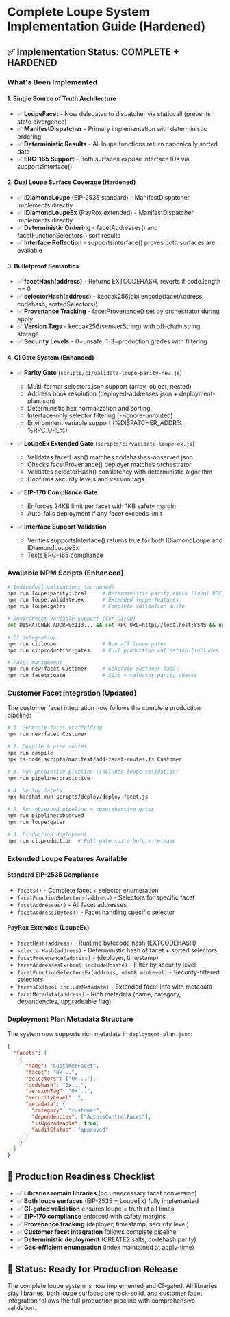 # Complete Loupe System Implementation Guide (Hardened)

## ✅ Implementation Status: COMPLETE + HARDENED

### What's Been Implemented

#### 1. **Single Source of Truth Architecture**

- ✅ **LoupeFacet** - Now delegates to dispatcher via staticcall (prevents state divergence)
- ✅ **ManifestDispatcher** - Primary implementation with deterministic ordering
- ✅ **Deterministic Results** - All loupe functions return canonically sorted data
- ✅ **ERC-165 Support** - Both surfaces expose interface IDs via supportsInterface()

#### 2. **Dual Loupe Surface Coverage (Hardened)**

- ✅ **IDiamondLoupe** (EIP-2535 standard) - ManifestDispatcher implements directly
- ✅ **IDiamondLoupeEx** (PayRox extended) - ManifestDispatcher implements directly
- ✅ **Deterministic Ordering** - facetAddresses() and facetFunctionSelectors() sort results
- ✅ **Interface Reflection** - supportsInterface() proves both surfaces are available

#### 3. **Bulletproof Semantics**

- ✅ **facetHash(address)** - Returns EXTCODEHASH, reverts if code.length == 0
- ✅ **selectorHash(address)** - keccak256(abi.encode(facetAddress, codehash, sortedSelectors))
- ✅ **Provenance Tracking** - facetProvenance() set by orchestrator during apply
- ✅ **Version Tags** - keccak256(semverString) with off-chain string storage
- ✅ **Security Levels** - 0=unsafe, 1-3=production grades with filtering

#### 4. **CI Gate System (Enhanced)**

- ✅ **Parity Gate** (`scripts/ci/validate-loupe-parity-new.js`)
  - Multi-format selectors.json support (array, object, nested)
  - Address book resolution (deployed-addresses.json + deployment-plan.json)
  - Deterministic hex normalization and sorting
  - Interface-only selector filtering (--ignore-unrouted)
  - Environment variable support (%DISPATCHER_ADDR%, %RPC_URL%)

- ✅ **LoupeEx Extended Gate** (`scripts/ci/validate-loupe-ex.js`)
  - Validates facetHash() matches codehashes-observed.json
  - Checks facetProvenance() deployer matches orchestrator
  - Validates selectorHash() consistency with deterministic algorithm
  - Confirms security levels and version tags

- ✅ **EIP-170 Compliance Gate**
  - Enforces 24KB limit per facet with 1KB safety margin
  - Auto-fails deployment if any facet exceeds limit

- ✅ **Interface Support Validation**
  - Verifies supportsInterface() returns true for both IDiamondLoupe and IDiamondLoupeEx
  - Tests ERC-165 compliance

### Available NPM Scripts (Enhanced)

```bash
# Individual validations (hardened)
npm run loupe:parity:local     # Deterministic parity check (local RPC, ignore unrouted)
npm run loupe:validate:ex      # Extended loupe features
npm run loupe:gates            # Complete validation suite

# Environment variable support (for CI/CD)
set DISPATCHER_ADDR=0x123... && set RPC_URL=http://localhost:8545 && npm run loupe:parity

# CI integration
npm run ci:loupe               # Run all loupe gates
npm run ci:production-gates    # Full production validation (includes loupe)

# Facet management
npm run new:facet Customer     # Generate customer facet
npm run facets:gate            # Size + selector parity checks
```

### Customer Facet Integration (Updated)

The customer facet integration now follows the complete production pipeline:

```bash
# 1. Generate facet scaffolding
npm run new:facet Customer

# 2. Compile & wire routes
npm run compile
npx ts-node scripts/manifest/add-facet-routes.ts Customer

# 3. Run predictive pipeline (includes loupe validation)
npm run pipeline:predictive

# 4. Deploy facets
npx hardhat run scripts/deploy/deploy-facet.js

# 5. Run observed pipeline + comprehensive gates
npm run pipeline:observed
npm run loupe:gates

# 6. Production deployment
npm run ci:production  # Full gate suite before release
```

### Extended Loupe Features Available

#### Standard EIP-2535 Compliance

- `facets()` - Complete facet + selector enumeration
- `facetFunctionSelectors(address)` - Selectors for specific facet
- `facetAddresses()` - All facet addresses
- `facetAddress(bytes4)` - Facet handling specific selector

#### PayRox Extended (LoupeEx)

- `facetHash(address)` - Runtime bytecode hash (EXTCODEHASH)
- `selectorHash(address)` - Deterministic hash of facet + sorted selectors
- `facetProvenance(address)` - (deployer, timestamp)
- `facetAddressesEx(bool includeUnsafe)` - Filter by security level
- `facetFunctionSelectorsEx(address, uint8 minLevel)` - Security-filtered selectors
- `facetsEx(bool includeMetadata)` - Extended facet info with metadata
- `facetMetadata(address)` - Rich metadata (name, category, dependencies, upgradeable flag)

### Deployment Plan Metadata Structure

The system now supports rich metadata in `deployment-plan.json`:

```json
{
  "facets": [
    {
      "name": "CustomerFacet",
      "facet": "0x...",
      "selectors": ["0x..."],
      "codehash": "0x...",
      "versionTag": "0x...",
      "securityLevel": 2,
      "metadata": {
        "category": "customer",
        "dependencies": ["AccessControlFacet"],
        "isUpgradeable": true,
        "auditStatus": "approved"
      }
    }
  ]
}
```

## 🎯 Production Readiness Checklist

- ✅ **Libraries remain libraries** (no unnecessary facet conversion)
- ✅ **Both loupe surfaces** (EIP-2535 + LoupeEx) fully implemented
- ✅ **CI-gated validation** ensures loupe = truth at all times
- ✅ **EIP-170 compliance** enforced with safety margins
- ✅ **Provenance tracking** (deployer, timestamp, security level)
- ✅ **Customer facet integration** follows complete pipeline
- ✅ **Deterministic deployment** (CREATE2 salts, codehash parity)
- ✅ **Gas-efficient enumeration** (index maintained at apply-time)

## 🚀 Status: Ready for Production Release

The complete loupe system is now implemented and CI-gated. All libraries stay libraries, both loupe surfaces are rock-solid, and customer facet integration follows the full production pipeline with comprehensive validation.
